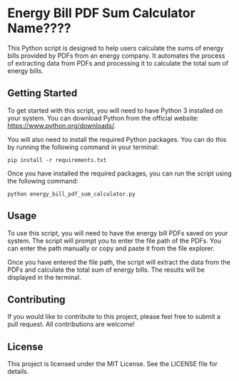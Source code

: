 # Energy Bill PDF Sum Calculator Name????
This Python script is designed to help users calculate the sums of energy bills provided by PDFs from an energy company. It automates the process of extracting data from PDFs and processing it to calculate the total sum of energy bills.

## Getting Started
To get started with this script, you will need to have Python 3 installed on your system. You can download Python from the official website: https://www.python.org/downloads/.

You will also need to install the required Python packages. You can do this by running the following command in your terminal:

`pip install -r requirements.txt`

Once you have installed the required packages, you can run the script using the following command:

`python energy_bill_pdf_sum_calculator.py`

## Usage
To use this script, you will need to have the energy bill PDFs saved on your system. The script will prompt you to enter the file path of the PDFs. You can enter the path manually or copy and paste it from the file explorer.

Once you have entered the file path, the script will extract the data from the PDFs and calculate the total sum of energy bills. The results will be displayed in the terminal.

## Contributing
If you would like to contribute to this project, please feel free to submit a pull request. All contributions are welcome!

## License
This project is licensed under the MIT License. See the LICENSE file for details.